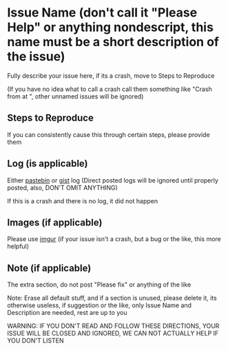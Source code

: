# Issue Name (don't call it "Please Help" or anything nondescript, this name must be a short description of the issue)
Fully describe your issue here, if its a crash, move to Steps to Reproduce

(If you have no idea what to call a crash call them something like "Crash from <Exception name> at <First thing in stacktrace>", other unnamed issues will be ignored)

## Steps to Reproduce
If you can consistently cause this through certain steps, please provide them

## Log (is applicable)
Either [pastebin](http://www.pastebin.com) or [gist](https://gist.github.com) log (Direct posted logs will be ignored until properly posted, also, DON'T OMIT ANYTHING)

If this is a crash and there is no log, it did not happen

## Images (if applicable)
Please use [imgur](https://imgur.com) (if your issue isn't a crash, but a bug or the like, this more helpful)

## Note (if applicable)
The extra section, do not post "Please fix" or anything of the like

Note: Erase all default stuff, and if a section is unused, please delete it, its otherwise useless, if suggestion or the like, only Issue Name and Description are needed, rest are up to you

WARNING: IF YOU DON'T READ AND FOLLOW THESE DIRECTIONS, YOUR ISSUE WILL BE CLOSED AND IGNORED, WE CAN NOT ACTUALLY HELP IF YOU DON'T LISTEN